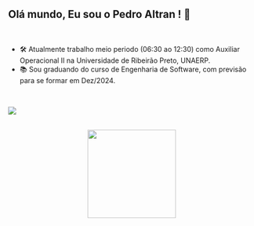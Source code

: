 ## Olá mundo, Eu sou o Pedro Altran ! 👋
<br>

- 🛠 Atualmente trabalho meio periodo (06:30 ao 12:30) como Auxiliar Operacional II na Universidade de Ribeirão Preto, UNAERP.
- 📚 Sou graduando do curso de Engenharia de Software, com previsão para se formar em Dez/2024.

<br><div> 
  <a href="https://www.linkedin.com/in/pedroaltran/" target="_blank"><img src="https://img.shields.io/badge/-LinkedIn-%230077B5?style=for-the-badge&logo=linkedin&logoColor=white" target="_blank"></a> 
 </div>
  
<br>
<div align="center">
  <a href="https://github.com/pedroaltran">
  <img height="180em" src="https://github-readme-stats.vercel.app/api/top-langs/?username=pedroaltran&layout=compact&langs_count=7&theme=dark"/>
</div>
